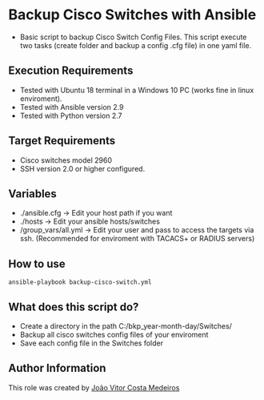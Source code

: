 # Backup Cisco Switches with Ansible

- Basic script to backup Cisco Switch Config Files. This script execute two tasks (create folder and backup a config .cfg file) in one yaml file.

## Execution Requirements

- Tested with Ubuntu 18 terminal in a Windows 10 PC (works fine in linux enviroment).
- Tested with Ansible version 2.9
- Tested with Python version 2.7

## Target Requirements

- Cisco switches model 2960
- SSH version 2.0 or higher configured.

## Variables

- ./ansible.cfg -> Edit your host path if you want
- ./hosts -> Edit your ansible hosts/switches
- /group_vars/all.yml -> Edit your user and pass to access the targets via ssh. (Recommended for enviroment with TACACS+ or RADIUS servers)

## How to use

`ansible-playbook backup-cisco-switch.yml`

## What does this script do?

- Create a directory in the path C:/bkp_year-month-day/Switches/
- Backup all cisco switches config files of your enviroment
- Save each config file in the Switches folder

## Author Information

This role was created by [João Vitor Costa Medeiros](https://www.linkedin.com/in/joaovitorcm/)
